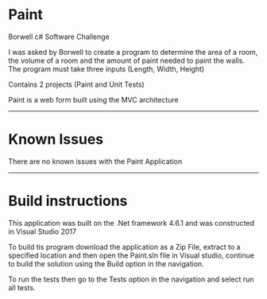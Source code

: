 # Paint
Borwell c# Software Challenge

I was asked by Borwell to create a program to determine the area of a room, the volume of a room and the amount of paint needed to paint the walls.
The program must take three inputs (Length, Width, Height)

Contains 2 projects (Paint and Unit Tests)

Paint is a web form built using the MVC architecture

----------------------------------------------------------------------------------------------------------------------------------------
# Known Issues

There are no known issues with the Paint Application

-----------------------------------------------------------------------------------------------------------------------------------------
# Build instructions

This application was built on the .Net framework 4.6.1 and was constructed in Visual Studio 2017

To build tis program download the application as a Zip File, extract to a specified location and then open the Paint.sln file in Visual studio, continue to build the solution using the Build option in the navigation.

To run the tests then go to the Tests option in the navigation and select run all tests.

